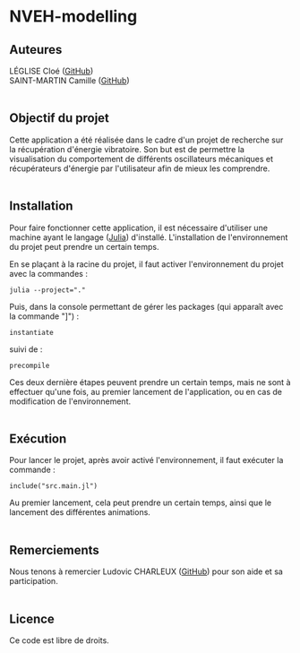 # NVEH-modelling

## Auteures
LÉGLISE Cloé (<a href="https://github.com/SalsyUniate">GitHub</a>)<br>
SAINT-MARTIN Camille (<a href="https://github.com/csaintmartin">GitHub</a>)
<br><br>

## Objectif du projet
Cette application a été réalisée dans le cadre d'un projet de recherche sur la récupération d'énergie vibratoire. Son but est de permettre la visualisation du comportement de différents oscillateurs mécaniques et récupérateurs d'énergie par l'utilisateur afin de mieux les comprendre. 
<br><br>


## Installation
Pour faire fonctionner cette application, il est nécessaire d'utiliser une machine ayant le langage (<a href="https://julialang.org/downloads/">Julia</a>) d'installé. L'installation de l'environnement du projet peut prendre un certain temps. <br>

En se plaçant à la racine du projet, il faut activer l'environnement du projet avec la commandes : 

```
julia --project="."
```
Puis, dans la console permettant de gérer les packages (qui apparaît avec la commande "]") : 

```
instantiate
```
suivi de :
```
precompile
```

Ces deux dernière étapes peuvent prendre un certain temps, mais ne sont à effectuer qu'une fois, au premier lancement de l'application, ou en cas de modification de l'environnement.
<br><br>

## Exécution
Pour lancer le projet, après avoir activé l'environnement, il faut exécuter la commande : 
```
include("src.main.jl")
```
Au premier lancement, cela peut prendre un certain temps, ainsi que le lancement des différentes animations.
<br><br>

## Remerciements 
Nous tenons à remercier Ludovic CHARLEUX (<a href="https://github.com/lcharleux">GitHub</a>) pour son aide et sa participation.<br><br>

## Licence
Ce code est libre de droits.
